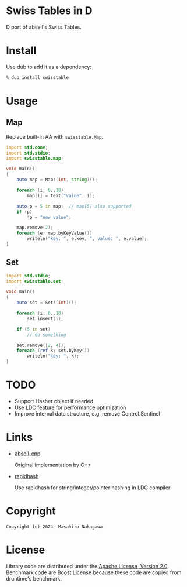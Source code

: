 # Swiss Tables in D

D port of abseil's Swiss Tables.

# Install

Use dub to add it as a dependency:

```sh
% dub install swisstable
```

# Usage

## Map

Replace built-in AA with `swisstable.Map`.

```D
import std.conv;
import std.stdio;
import swisstable.map;

void main()
{
    auto map = Map!(int, string)();

    foreach (i; 0..10)
        map[i] = text("value", i);

    auto p = 5 in map;  // map[5] also supported
    if (p)
        *p = "new value";

    map.remove(2);
    foreach (e; map.byKeyValue())
        writeln("key: ", e.key, ", value: ", e.value);
}
```

## Set

```D
import std.stdio;
import swisstable.set;

void main()
{
    auto set = Set!(int)();

    foreach (i; 0..10)
        set.insert(i);

    if (5 in set)
        // do something

    set.remove([2, 4]);
    foreach (ref k; set.byKey())
        writeln("key: ", k);
}
```

# TODO

- Support Hasher object if needed
- Use LDC feature for performance optimization
- Improve internal data structure, e.g. remove Control.Sentinel

# Links

* [abseil-cpp](https://github.com/abseil/abseil-cpp/tree/master/absl/container)

  Original implementation by C++

* [rapidhash](https://github.com/Nicoshev/rapidhash)

  Use rapidhash for string/integer/pointer hashing in LDC compiler

# Copyright

    Copyright (c) 2024- Masahiro Nakagawa

# License

Library code are distributed under the [Apache License, Version 2.0](https://www.apache.org/licenses/LICENSE-2.0).
Benchmark code are Boost License because these code are copied from druntime's benchmark.
